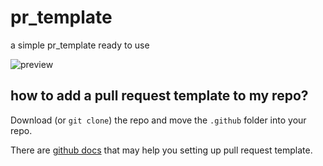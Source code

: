 # pr_template
a simple pr_template ready to use

![preview](https://i.imgur.com/kS6JoFR.png)

## how to add a pull request template to my repo?

Download (or `git clone`) the repo and move the `.github` folder into your repo.

There are [github docs](https://docs.github.com/en/communities/using-templates-to-encourage-useful-issues-and-pull-requests/creating-a-pull-request-template-for-your-repository#adding-a-pull-request-template) that may help you setting up pull request template.
